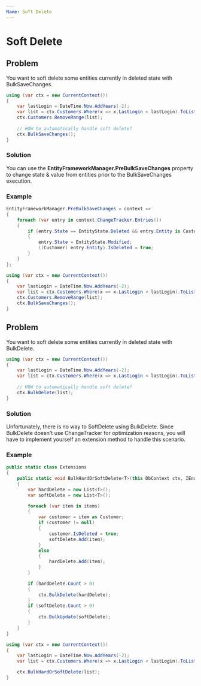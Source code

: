 ```yaml
---
Name: Soft Delete
---
```


# Soft Delete

## Problem
You want to soft delete some entities currently in deleted state with BulkSaveChanges.


```csharp
using (var ctx = new CurrentContext())
{
    var lastLogin = DateTime.Now.AddYears(-2);
    var list = ctx.Customers.Where(x => x.LastLogin < lastLogin).ToList();
    ctx.Customers.RemoveRange(list);
    
    // HOW to automatically handle soft delete?
    ctx.BulkSaveChanges();
}
```

### Solution
You can use the **EntityFrameworkManager.PreBulkSaveChanges** property to change state & value from entities prior to the BulkSaveChanges execution.

### Example


```csharp
EntityFrameworkManager.PreBulkSaveChanges = context =>
{
    foreach (var entry in context.ChangeTracker.Entries())
    {
        if (entry.State == EntityState.Deleted && entry.Entity is Customer)
        {
            entry.State = EntityState.Modified;
            ((Customer) entry.Entity).IsDeleted = true;
        }
    }
};

using (var ctx = new CurrentContext())
{
    var lastLogin = DateTime.Now.AddYears(-2);
    var list = ctx.Customers.Where(x => x.LastLogin < lastLogin).ToList();
    ctx.Customers.RemoveRange(list);
    ctx.BulkSaveChanges();
}
```

## Problem
You want to soft delete some entities currently in deleted state with BulkDelete.


```csharp
using (var ctx = new CurrentContext())
{
    var lastLogin = DateTime.Now.AddYears(-2);
    var list = ctx.Customers.Where(x => x.LastLogin < lastLogin).ToList();
    
    // HOW to automatically handle soft delete?
    ctx.BulkDelete(list);
}
```

### Solution
Unfortunately, there is no way to SoftDelete using BulkDelete. Since BulkDelete doesn't use ChangeTracker for optimization reasons, you will have to implement yourself an extension method to handle this scenario.

### Example


```csharp
public static class Extensions
{
    public static void BulkHardOrSoftDelete<T>(this DbContext ctx, IEnumerable<T> items) where T : class
    {
        var hardDelete = new List<T>();
        var softDelete = new List<T>();

        foreach (var item in items)
        {
            var customer = item as Customer;
            if (customer != null)
            {
                customer.IsDeleted = true;
                softDelete.Add(item);
            }
            else
            {
                hardDelete.Add(item);
            }
        }

        if (hardDelete.Count > 0)
        {
            ctx.BulkDelete(hardDelete);
        }
        if (softDelete.Count > 0)
        {
            ctx.BulkUpdate(softDelete);
        }
    }
}

using (var ctx = new CurrentContext())
{
	var lastLogin = DateTime.Now.AddYears(-2);
	var list = ctx.Customers.Where(x => x.LastLogin < lastLogin).ToList();

	ctx.BulkHardOrSoftDelete(list);
}
```

